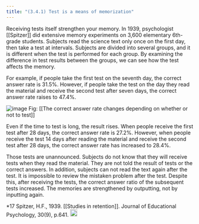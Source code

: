```yaml
---
title: "(3.4.1) Test is a means of memorization"
---
```


Receiving tests itself strengthen your memory. In 1939, psychologist [[Spitzer]] did extensive memory experiments on 3,600 elementary 6th-grade students. Subjects read the science text only once on the first day, then take a test at intervals. Subjects are divided into several groups, and it is different when the test is performed for each group. By examining the difference in test results between the groups, we can see how the test affects the memory.

For example, if people take the first test on the seventh day, the correct answer rate is 31.5%. However, if people take the test on the day they read the material and receive the second test after seven days, the correct answer rate raises to 47.4%.

![image](https://gyazo.com/72663b14e019af8ba3be1d2b53e3f087/thumb/1000)
Fig: [[The correct answer rate changes depending on whether or not to test]]

Even if the time to test is long, the result rises. When people receive the first test after 28 days, the correct answer rate is 27.2%. However, when people receive the test 14 days after reading the material and receive the second test after 28 days, the correct answer rate has increased to 28.4%.

Those tests are unannounced. Subjects do not know that they will receive tests when they read the material. They are not told the result of tests or the correct answers. In addition, subjects can not read the text again after the test. It is impossible to review the mistaken problem after the test. Despite this, after receiving the tests, the correct answer ratio of the subsequent tests increased. The memories are strengthened by outputting, not by inputting again.

*17 Spitzer, H.F., 1939. [[Studies in retention]]. Journal of Educational Psychology, 30(9), p.641.
<img src='https://scrapbox.io/api/pages/nishio-en/en/icon' alt='en.icon' height="19.5"/>